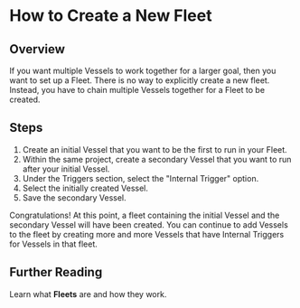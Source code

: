 # How to Create a New Fleet

## Overview

If you want multiple Vessels to work together for a larger goal, then you want to set up a Fleet. There is no way to explicitly create a new fleet. Instead, you have to chain multiple Vessels together for a Fleet to be created.

## Steps

1. Create an initial Vessel that you want to be the first to run in your Fleet.
2. Within the same project, create a secondary Vessel that you want to run after your initial Vessel.
3. Under the Triggers section, select the "Internal Trigger" option.
4. Select the initially created Vessel.
5. Save the secondary Vessel. 

Congratulations! At this point, a fleet containing the initial Vessel and the secondary Vessel will have been created. You can continue to add Vessels to the fleet by creating more and more Vessels that have Internal Triggers for Vessels in that fleet.

## Further Reading

Learn what **Fleets** are and how they work.

